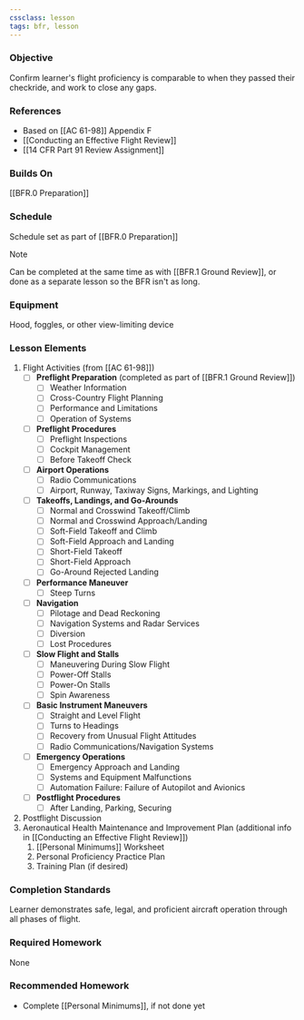 ```yaml
---
cssclass: lesson
tags: bfr, lesson
---
```

### Objective
Confirm learner's flight proficiency is comparable to when they passed their checkride, and work to close any gaps.

### References
- Based on [[AC 61-98]] Appendix F
- [[Conducting an Effective Flight Review]]
- [[14 CFR Part 91 Review Assignment]]

### Builds On
[[BFR.0 Preparation]]

### Schedule
Schedule set as part of [[BFR.0 Preparation]]

> [!note] 
> Can be completed at the same time as with [[BFR.1 Ground Review]], or done as a separate lesson so the BFR isn't as long.

### Equipment
Hood, foggles, or other view-limiting device

### Lesson Elements
1. Flight Activities (from [[AC 61-98]])
	- [ ] **Preflight Preparation** (completed as part of [[BFR.1 Ground Review]])
		- [ ] Weather Information
		- [ ] Cross-Country Flight Planning
		- [ ] Performance and Limitations
		- [ ] Operation of Systems
	- [ ] **Preflight Procedures**
		- [ ] Preflight Inspections
		- [ ] Cockpit Management
		- [ ] Before Takeoff Check
	- [ ] **Airport Operations**
		- [ ] Radio Communications
		- [ ] Airport, Runway, Taxiway Signs, Markings, and Lighting
	- [ ] **Takeoffs, Landings, and Go-Arounds**
		- [ ] Normal and Crosswind Takeoff/Climb
		- [ ] Normal and Crosswind Approach/Landing
		- [ ] Soft-Field Takeoff and Climb
		- [ ] Soft-Field Approach and Landing
		- [ ] Short-Field Takeoff
		- [ ] Short-Field Approach
		- [ ] Go-Around Rejected Landing
	- [ ] **Performance Maneuver**
		- [ ] Steep Turns
	- [ ] **Navigation**
		- [ ] Pilotage and Dead Reckoning
		- [ ] Navigation Systems and Radar Services
		- [ ] Diversion
		- [ ] Lost Procedures
	- [ ] **Slow Flight and Stalls**
		- [ ] Maneuvering During Slow Flight
		- [ ] Power-Off Stalls
		- [ ] Power-On Stalls
		- [ ] Spin Awareness
	- [ ] **Basic Instrument Maneuvers**
		- [ ] Straight and Level Flight
		- [ ] Turns to Headings
		- [ ] Recovery from Unusual Flight Attitudes
		- [ ] Radio Communications/Navigation Systems
	- [ ] **Emergency Operations**
		- [ ] Emergency Approach and Landing
		- [ ] Systems and Equipment Malfunctions
		- [ ] Automation Failure: Failure of Autopilot and Avionics
	- [ ] **Postflight Procedures**
		- [ ] After Landing, Parking, Securing
1. Postflight Discussion
2. Aeronautical Health Maintenance and Improvement Plan (additional info in [[Conducting an Effective Flight Review]])
	1. [[Personal Minimums]] Worksheet
	2. Personal Proficiency Practice Plan
	3. Training Plan (if desired)

### Completion Standards
Learner demonstrates safe, legal, and proficient aircraft operation through all phases of flight.

### Required Homework
None

### Recommended Homework 
- Complete [[Personal Minimums]], if not done yet
